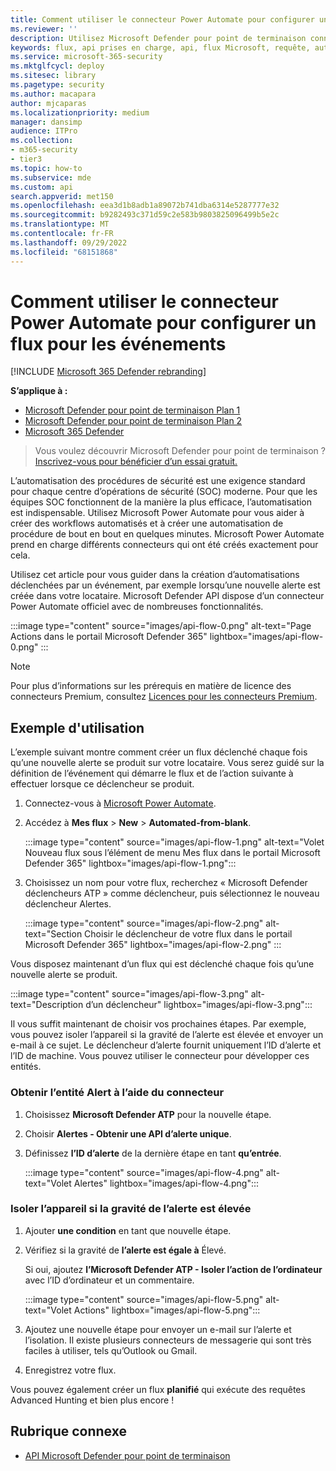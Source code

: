 ```yaml
---
title: Comment utiliser le connecteur Power Automate pour configurer un flux pour les événements
ms.reviewer: ''
description: Utilisez Microsoft Defender pour point de terminaison connecteur Flow pour créer un flux qui sera déclenché chaque fois qu’un nouvel événement se produit sur votre locataire.
keywords: flux, api prises en charge, api, flux Microsoft, requête, automatisation, automatisation de l’alimentation
ms.service: microsoft-365-security
ms.mktglfcycl: deploy
ms.sitesec: library
ms.pagetype: security
ms.author: macapara
author: mjcaparas
ms.localizationpriority: medium
manager: dansimp
audience: ITPro
ms.collection:
- m365-security
- tier3
ms.topic: how-to
ms.subservice: mde
ms.custom: api
search.appverid: met150
ms.openlocfilehash: eea3d1b8adb1a89072b741dba6314e5287777e32
ms.sourcegitcommit: b9282493c371d59c2e583b9803825096499b5e2c
ms.translationtype: MT
ms.contentlocale: fr-FR
ms.lasthandoff: 09/29/2022
ms.locfileid: "68151868"
---
```

# <a name="how-to-use-power-automate-connector-to-set-up-a-flow-for-events"></a>Comment utiliser le connecteur Power Automate pour configurer un flux pour les événements

[!INCLUDE [Microsoft 365 Defender rebranding](../../includes/microsoft-defender.md)]

**S’applique à :**
- [Microsoft Defender pour point de terminaison Plan 1](https://go.microsoft.com/fwlink/p/?linkid=2154037)
- [Microsoft Defender pour point de terminaison Plan 2](https://go.microsoft.com/fwlink/p/?linkid=2154037)
- [Microsoft 365 Defender](https://go.microsoft.com/fwlink/?linkid=2118804)

> Vous voulez découvrir Microsoft Defender pour point de terminaison ? [Inscrivez-vous pour bénéficier d’un essai gratuit.](https://signup.microsoft.com/create-account/signup?products=7f379fee-c4f9-4278-b0a1-e4c8c2fcdf7e&ru=https://aka.ms/MDEp2OpenTrial?ocid=docs-wdatp-exposedapis-abovefoldlink)

L’automatisation des procédures de sécurité est une exigence standard pour chaque centre d’opérations de sécurité (SOC) moderne. Pour que les équipes SOC fonctionnent de la manière la plus efficace, l’automatisation est indispensable. Utilisez Microsoft Power Automate pour vous aider à créer des workflows automatisés et à créer une automatisation de procédure de bout en bout en quelques minutes. Microsoft Power Automate prend en charge différents connecteurs qui ont été créés exactement pour cela.  

Utilisez cet article pour vous guider dans la création d’automatisations déclenchées par un événement, par exemple lorsqu’une nouvelle alerte est créée dans votre locataire. Microsoft Defender API dispose d’un connecteur Power Automate officiel avec de nombreuses fonctionnalités. 

:::image type="content" source="images/api-flow-0.png" alt-text="Page Actions dans le portail Microsoft Defender 365" lightbox="images/api-flow-0.png" :::

> [!NOTE]
> Pour plus d’informations sur les prérequis en matière de licence des connecteurs Premium, consultez [Licences pour les connecteurs Premium](/power-automate/triggers-introduction#licensing-for-premium-connectors).

## <a name="usage-example"></a>Exemple d'utilisation

L’exemple suivant montre comment créer un flux déclenché chaque fois qu’une nouvelle alerte se produit sur votre locataire. Vous serez guidé sur la définition de l’événement qui démarre le flux et de l’action suivante à effectuer lorsque ce déclencheur se produit.  

1. Connectez-vous à [Microsoft Power Automate](https://flow.microsoft.com).

2. Accédez à **Mes flux** \> **New** \> **Automated-from-blank**.

    :::image type="content" source="images/api-flow-1.png" alt-text="Volet Nouveau flux sous l’élément de menu Mes flux dans le portail Microsoft Defender 365" lightbox="images/api-flow-1.png":::

3. Choisissez un nom pour votre flux, recherchez « Microsoft Defender déclencheurs ATP » comme déclencheur, puis sélectionnez le nouveau déclencheur Alertes.

    :::image type="content" source="images/api-flow-2.png" alt-text="Section Choisir le déclencheur de votre flux dans le portail Microsoft Defender 365" lightbox="images/api-flow-2.png" :::

Vous disposez maintenant d’un flux qui est déclenché chaque fois qu’une nouvelle alerte se produit.

:::image type="content" source="images/api-flow-3.png" alt-text="Description d’un déclencheur" lightbox="images/api-flow-3.png":::

Il vous suffit maintenant de choisir vos prochaines étapes.
Par exemple, vous pouvez isoler l’appareil si la gravité de l’alerte est élevée et envoyer un e-mail à ce sujet.
Le déclencheur d’alerte fournit uniquement l’ID d’alerte et l’ID de machine. Vous pouvez utiliser le connecteur pour développer ces entités.

### <a name="get-the-alert-entity-using-the-connector"></a>Obtenir l’entité Alert à l’aide du connecteur

1. Choisissez **Microsoft Defender ATP** pour la nouvelle étape.

2. Choisir **Alertes - Obtenir une API d’alerte unique**.

3. Définissez **l’ID d’alerte** de la dernière étape en tant **qu’entrée**.

    :::image type="content" source="images/api-flow-4.png" alt-text="Volet Alertes"  lightbox="images/api-flow-4.png":::

### <a name="isolate-the-device-if-the-alerts-severity-is-high"></a>Isoler l’appareil si la gravité de l’alerte est élevée

1. Ajouter **une condition** en tant que nouvelle étape.

2. Vérifiez si la gravité de **l’alerte est égale à** Élevé.

   Si oui, ajoutez **l’Microsoft Defender ATP - Isoler l’action de l’ordinateur** avec l’ID d’ordinateur et un commentaire.

    :::image type="content" source="images/api-flow-5.png" alt-text="Volet Actions"  lightbox="images/api-flow-5.png":::

3. Ajoutez une nouvelle étape pour envoyer un e-mail sur l’alerte et l’isolation. Il existe plusieurs connecteurs de messagerie qui sont très faciles à utiliser, tels qu’Outlook ou Gmail.

4. Enregistrez votre flux.

Vous pouvez également créer un flux **planifié** qui exécute des requêtes Advanced Hunting et bien plus encore !

## <a name="related-topic"></a>Rubrique connexe
- [API Microsoft Defender pour point de terminaison](apis-intro.md)
